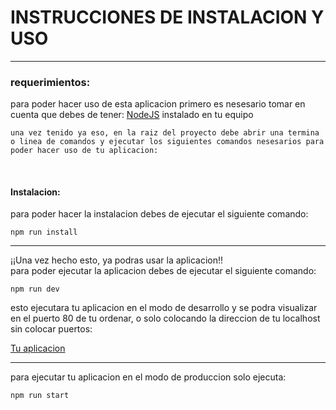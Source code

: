 <h1>
	INSTRUCCIONES DE INSTALACION Y USO
</h1>
<hr>
<h3>
	requerimientos:
</h3>
<p>
	para poder hacer uso de esta aplicacion primero es nesesario tomar en cuenta que debes de tener: <a href="https://nodejs.org/en">NodeJS</a> instalado en tu equipo <br>

	una vez tenido ya eso, en la raiz del proyecto debe abrir una termina o linea de comandos y ejecutar los siguientes comandos nesesarios para poder hacer uso de tu aplicacion: 
</p>
<br>
<h4>
	Instalacion:
</h4>
<p>
	para poder hacer la instalacion debes de ejecutar el siguiente comando:

</p>
	<code>npm run install</code>
<hr>
<p>
	¡¡Una vez hecho esto, ya podras usar la aplicacion!!
	<br>
	para poder ejecutar la aplicacion debes de ejecutar el siguiente comando:

</p>
	<code>npm run dev</code>
<p>
	esto ejecutara tu aplicacion en el modo de desarrollo y se podra visualizar en el puerto 80 de tu ordenar, o solo colocando la direccion de tu localhost sin colocar puertos:

</p>
	<a href="http://localhost">Tu aplicacion</a>
<hr>

<p>
	para ejecutar tu aplicacion en el modo de produccion solo ejecuta:
</p>
	<code>npm run start</code>
